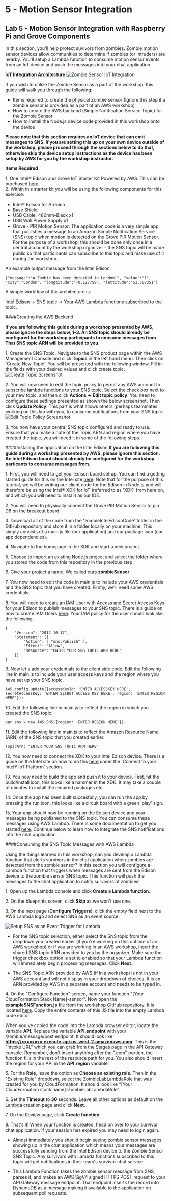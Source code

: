 # 5 - Motion Sensor Integration

## Lab 5 - Motion Sensor Integration with Raspberry Pi and Grove Components

In this section, you'll help protect suvivors from zombies. Zombie motion sensor devices allow communities to determine if zombies (or intruders) are nearby. You'll setup a Lambda function to consume motion sensor events from an IoT device and push the messages into your chat application.

**IoT Integration Architecture**
![Zombie Sensor IoT Integration](/Images/EdisonOverview.png)

If you wish to utilize the Zombie Sensor as a part of the workshop, this guide will walk you through the following:

* Items required to create the physical Zombie sensor (Ignore this step if a zombie sensor is provided as a part of an AWS workshop)
* How to create the AWS backend (Simple Notification Service Topic) for the Zombie Sensor  
* How to install the Node.js device code provided in this workshop onto the device

**Please note that this section requires an IoT device that can emit messages to SNS. If you are setting this up on your own device outside of the workshop, please proceed through the sections below to do that, otherwise skip the device setup instructions as the device has been setup by AWS for you by the workshop instructor.**

**Items Required**

1\. One Intel® Edison and Grove IoT Starter Kit Powered by AWS. This can be purchased [here](http://www.amazon.com/gp/product/B0168KU5FK?*Version*=1&*entries*=0).  
2\. Within this starter kit you will be using the following components for this exercise:  

* Intel® Edison for Arduino  
* Base Shield  
* USB Cable; 480mm-Black x1  
* USB Wall Power Supply x1  
* Grove - PIR Motion Sensor: The application code is a very simple app that publishes a message to an Amazon Simple Notification Service (SNS) topic when motion is detected on the Grove PIR Motion Sensor. For the purpose of a workshop, this should be done only once in a central account by the workshop organizer - the SNS topic will be made public so that participants can subscribe to this topic and make use of it during the workshop.

An example output message from the Intel Edison:

``` {"message":"A Zombie has been detected in London!", "value":"1", "city":"London", "longtitude":"-0.127758", "lattitude":"51.507351"} ```

A simple workflow of this architecture is:

Intel Edison -> SNS topic -> Your AWS Lambda functions subscribed to the topic.

####Creating the AWS Backend

**If you are following this guide during a workshop presented by AWS, please ignore the steps below, 1-3\. An SNS topic should already be configured for the workshop participants to consume messages from. That SNS topic ARN will be provided to you.**

1\. Create the SNS Topic. Navigate to the SNS product page within the AWS Management Console and click **Topics** in the left hand menu. Then click on 'Create New Topic'. You will be presented with the following window. Fill in the fields with your desired values and click create topic.
![Create Topic Screenshot](/Images/MotionSensor-createTopic.png)

2\. You will now need to edit the topic policy to permit any AWS account to subscribe lambda functions to your SNS topic. Select the check box next to your new topic, and then click **Actions -> Edit topic policy**. You need to configure these settings presented as shown the below screenshot. Then click **Update Policy**. This part is what allows others (perhaps teammates working on this lab with you, to consume notifications from your SNS topic.
![Edit Topic Policy Screenshot](/Images/MotionSensor-createTopicPolicy.png)

3\. You now have your central SNS topic configured and ready to use. Ensure that you make a note of the Topic ARN and region where you have created the topic, you will need it in some of the following steps.

####Installing the application on the Intel Edison
**If you are following this guide during a workshop presented by AWS, please ignore this section. An Intel Edison board should already be configured for the workshop particants to consume messages from.**

1\. First, you will need to get your Edison board set up. You can find a getting started guide for this on the Intel site [here](https://software.intel.com/en-us/articles/assemble-intel-edison-on-the-arduino-board). Note that for the purpose of this tutorial, we will be writing our client code for the Edison in Node.js and will therefore be using the Intel® XDK for IoT (referred to as 'XDK' from here on, and which you will need to install) as our IDE.

2\. You will need to physically connect the Grove PIR Motion Sensor to pin D6 on the breakout board.

3\. Download all of the code from the 'zombieIntelEdisonCode' folder in the GitHub repository and store it in a folder locally on your machine. This simply consists of a main.js file (our application) and our package.json (our app dependencies).

4\. Navigate to the homepage in the XDK and start a new project.

5\. Choose to import an existing Node.js project and select the folder where you stored the code from this repository in the previous step.

6\. Give your project a name. We called ours **zombieSensor**.

7\. You now need to edit the code in main.js to include your AWS credentials and the SNS topic that you have created. Firstly, we'll need some AWS credentials.

8\. You will need to create an IAM User with Access and Secret Access Keys for your Edison to publish messages to your SNS topic. There is a guide on how to create IAM Users [here](http://docs.aws.amazon.com/IAM/latest/UserGuide/id_users_create.html). Your IAM policy for the user should look like the following:

```
{
    "Version": "2012-10-17",
    "Statement": [{
        "Action": [ "sns:Publish" ],
        "Effect": "Allow",
        "Resource": "ENTER YOUR SNS TOPIC ARN HERE"
    }]
}
```

9\. Now let's add your credentials to the client side code. Edit the following line in main.js to include your user access keys and the region where you have set up your SNS topic.

``` AWS.config.update({accessKeyId: 'ENTER ACCESSKEY HERE', secretAccessKey: 'ENTER SECRET ACCESS KEY HERE', region: 'ENTER REGION HERE'}); ```

10\. Edit the following line in main.js to reflect the region in which you created the SNS topic.

``` var sns = new AWS.SNS({region: 'ENTER REGION HERE'}); ```

11\. Edit the following line in main.js to reflect the Amazon Resource Name (ARN) of the SNS topic that you created earlier.

``` TopicArn: "ENTER YOUR SNS TOPIC ARN HERE" ```

12\. You now need to connect the XDK to your Intel Edison device. There is a guide on the Intel site on how to do this [here](https://software.intel.com/en-us/getting-started-with-the-intel-xdk-iot-edition) under the 'Connect to your Intel® IoT Platform' section.

13\. You now need to build the app and push it to your device. First, hit the build/install icon, this looks like a hammer in the XDK. It may take a couple of minutes to install the required packages etc.

14\. Once the app has been built succesfully, you can run the app by pressing the run icon, this looks like a circuit board with a green 'play' sign.

15\. Your app should now be running on the Edison device and your messages being published to the SNS topic. You can consume these messages using AWS Lambda. There is some documentation to get you started [here](http://docs.aws.amazon.com/sns/latest/dg/sns-lambda.html). Continue below to learn how to integrate the SNS notifications into the chat application.

####Consuming the SNS Topic Messages with AWS Lambda

Using the things learned in this workshop, can you develop a Lambda function that alerts survivors in the chat application when zombies are detected from the zombie sensor? In this section you will configure a Lambda function that triggers when messages are sent from the Edison device to the zombie sensor SNS topic. This function will push the messages to the chat application to notify survivors of zombies!

1\. Open up the Lambda console and click **Create a Lambda function**.

2\. On the blueprints screen, click **Skip** as we won't use one.

3\. On the next page (**Configure Triggers**), click the empty field next to the AWS Lambda logo and select SNS as an event source.

![Setup SNS as an Event Trigger for Lambda](/Images/Sensor-Step3.png)

* For the SNS topic selection, either select the SNS topic from the dropdown you created earlier (if you're working on this outside of an AWS workshop) or if you are working in an AWS workshop, insert the shared SNS topic ARN provided to you by the organizer. Make sure the trigger checkbox option is set to enabled so that your Lambda function will immediately begin processing messages. Click **Next**.

* The SNS Topic ARN provided by AWS (if in a workshop) is not in your AWS account and will not display in your dropdown of choices. It is an ARN provided by AWS in a separate account and needs to be typed in.

4\. On the "Configure Function" screen, name your function "[Your CloudFormation Stack Name]-sensor". Now open the **exampleSNSFunction.js** file from the workshop GitHub repository. It is located [here](/zombieSensor/lambda/exampleSNSFunction.js). Copy the entire contents of this JS file into the empty Lambda code editor.

When you've copied the code into the Lambda browser editor, locate the variable **API**. Replace the variable **API.endpoint** with your /zombie/message/post endpoint. It should look like **https://xxxxxxxx.execute-api.us-west-2.amazonaws.com**. This is the "Invoke URL" which you can grab from the Stages page in the API Gateway console. Remember, don't insert anything after the ".com" portion, the function fills in the rest of the resource path for you. You also should insert the region for your API in the **API.region** variable.

5\. For the **Role**, leave the option as **Choose an existing role**. Then in the "Existing Role" dropdown, select the ZombieLabLambdaRole that was created for you by CloudFormation. It should look like "[Your CloudFormation stack name]-ZombieLabLambdaRole".

6\. Set the **Timeout** to **30** seconds. Leave all other options as default on the Lambda creation page and click **Next**.

7\. On the Review page, click **Create function**.

8\. That's it! When your function is created, head on over to your survivor chat application. If your session has expired you may need to login again.

* Almost immediately you should begin seeing zombie sensor messages showing up in the chat application which means your messages are successfully sending from the Intel Edison device to the Zombie Sensor SNS Topic. Any survivors with Lambda functions subscribed to this topic will get notifications in their team's survivor chat service.  

* This Lambda Function takes the zombie sensor message from SNS, parses it, and makes an AWS SigV4 signed HTTPS POST request to your API Gateway message endpoint. That endpoint inserts the record into DynamoDB as a message making it available to the application on subsequent poll requests.
